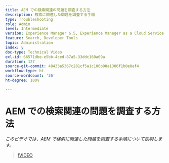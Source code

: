 ```yaml
---
title: AEM での検索関連の問題を調査する方法
description: 検索に関連した問題を調査する手順
type: Troubleshooting
role: Admin
level: Intermediate
version: Experience Manager 6.5, Experience Manager as a Cloud Service
feature: Search, Developer Tools
topic: Administration
index: y
doc-type: Technical Video
exl-id: 66571dbe-e5bb-4ced-87a5-33ddc160a69a
duration: 127
source-git-commit: 48433a5367c281cf5a1c106b08a1306f1b0e8ef4
workflow-type: ht
source-wordcount: '36'
ht-degree: 100%

---
```


# AEM での検索関連の問題を調査する方法

*このビデオでは、AEM で検索に関連した問題を調査する手順について説明します。*

>[!VIDEO](https://video.tv.adobe.com/v/3418656?quality=12&learn=on&captions=jpn)
